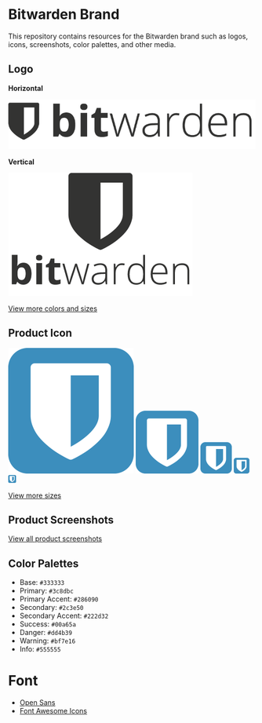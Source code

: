 # Bitwarden Brand

This repository contains resources for the Bitwarden brand such as logos, icons, screenshots, color palettes, and other media.

## Logo

**Horizontal**

![Bitwarden Logo Horizontal](/logos/logo-horizontal.png "Bitwarden Logo Horizontal")

**Vertical**

![Bitwarden Logo Vertical](/logos/logo-vertical.png "Bitwarden Logo Vertical")

[View more colors and sizes](/logos)

## Product Icon

![Bitwarden Product Icon 256](/icons/256x256.png "Bitwarden Product Icon 256")
![Bitwarden Product Icon 128](/icons/128x128.png "Bitwarden Product Icon 128")
![Bitwarden Product Icon 64](/icons/64x64.png "Bitwarden Product Icon 64")
![Bitwarden Product Icon 32](/icons/32x32.png "Bitwarden Product Icon 32")
![Bitwarden Product Icon 16](/icons/16x16.png "Bitwarden Product Icon 16")

[View more sizes](/icons)

## Product Screenshots

[View all product screenshots](/screenshots)

## Color Palettes

- Base: `#333333`
- Primary: `#3c8dbc`
- Primary Accent: `#286090`
- Secondary: `#2c3e50`
- Secondary Accent: `#222d32`
- Success: `#00a65a`
- Danger: `#dd4b39`
- Warning: `#bf7e16`
- Info: `#555555`

# Font

- [Open Sans](https://fonts.google.com/specimen/Open+Sans)
- [Font Awesome Icons](https://fontawesome.com/v4.7.0/)
